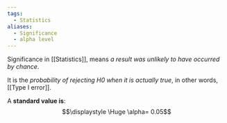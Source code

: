 ```yaml
---
tags:
  - Statistics
aliases:
  - Significance
  - alpha level
---
```

Significance in [[Statistics]], means *a result was unlikely to have occurred by chance*.

It is the *probability of rejecting H0 when it is actually true*, in other words, [[Type I error]].

A **standard value is**:
$$\displaystyle \Huge \alpha= 0.05$$
